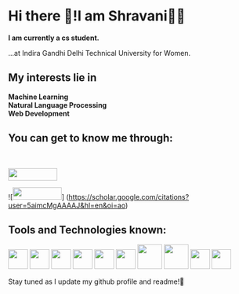 # Hi there 👋!I am Shravani👩‍💻

**I am currently a cs student.** 

...at Indira Gandhi Delhi Technical University for Women.
## My interests lie in 

**Machine Learning**<br>
**Natural Language Processing**<br>
**Web Development**<br>


## You can get to know me through:
<br> 



[<img src="https://user-images.githubusercontent.com/72717361/200592619-8533fe0b-7dd7-45c8-9f4c-7f0ef75722c5.png" width="100" height="25">](https://www.linkedin.com/in/shravani-nag-402037235/)

![<img src="https://github.com/0ShNa0/0ShNa0/assets/72717361/e5f8df00-5686-4e66-b445-1648751ef746" width="100" height="25"/>] (https://scholar.google.com/citations?user=5aimcMgAAAAJ&hl=en&oi=ao)


## Tools and Technologies known:

<img src="https://user-images.githubusercontent.com/72717361/200588963-4c3bee15-df87-4805-9174-dbfa2f580c76.png" width="40" height="40">   <img src="https://user-images.githubusercontent.com/72717361/200589061-30dcb5a7-b731-489c-be80-dc0717f24bf6.png" width="40" height="40">   <img src="https://user-images.githubusercontent.com/72717361/200590218-9beb70c8-4f84-4d50-a517-8dceb6470c3c.png" width="40" height="40">   <img src="https://user-images.githubusercontent.com/72717361/200590336-abb8b5fa-a253-4de2-ba23-5dbf29d1899f.png" width="40" height="40">   <img src="https://user-images.githubusercontent.com/72717361/200590557-bf920eb3-b68a-4c07-ade4-744a945ed5ec.png" width="40" height="40">   <img src="https://user-images.githubusercontent.com/72717361/200590669-bf4ca913-8c99-4d91-b0ec-66bec865c9fc.png" width="40" height="40">   <img src="https://github.com/0ShNa0/0ShNa0/assets/72717361/223bbcbb-0733-45b5-8eb1-72cadb803ac3" width="50" height="50">  <img src="https://github.com/0ShNa0/0ShNa0/assets/72717361/b6d14bca-9309-47f5-91f0-673967d3c2d3" width="50" height="50">   <img src="https://github.com/0ShNa0/0ShNa0/assets/72717361/b0d35339-9c37-4109-a772-e437025fc15b" width="40" height="40">  <img src="https://github.com/0ShNa0/0ShNa0/assets/72717361/64d87f61-85b8-4310-8baf-826779566b72"  width="40" height="40"> 


Stay tuned as I update my github profile and readme!📶 
